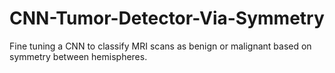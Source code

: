 # CNN-Tumor-Detector-Via-Symmetry
Fine tuning a CNN to classify MRI scans as benign or malignant based on symmetry between hemispheres.
